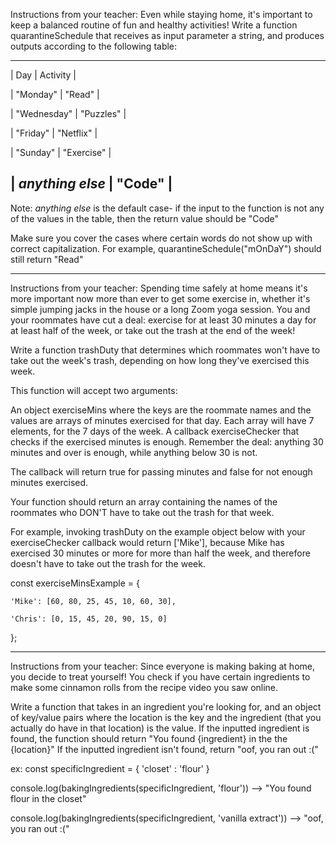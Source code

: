 Instructions from your teacher:
Even while staying home, it's important to keep a balanced routine of fun and healthy activities! Write a function quarantineSchedule that receives as input parameter a string, and produces outputs according to the following table:
_______________________________

| Day                  | Activity              |

| "Monday"             | "Read"                |

| "Wednesday"          | "Puzzles"            |

| "Friday"             | "Netflix"             |

| "Sunday"             | "Exercise"          |

| *anything else*     | "Code"               |
----------------------------------------------

Note: *anything else* is the default case- if the input to the function is not any of the values in the table, then the return value should be "Code"

Make sure you cover the cases where certain words do not show up with correct capitalization. For example, quarantineSchedule("mOnDaY") should still return "Read"


-----------------------------------------

Instructions from your teacher:
Spending time safely at home means it's more important now more than ever to get some exercise in, whether it's simple jumping jacks in the house or a long Zoom yoga session. You and your roommates have cut a deal: exercise for at least 30 minutes a day for at least half of the week, or take out the trash at the end of the week!

Write a function trashDuty that determines which roommates won't have to take out the week's trash, depending on how long they've exercised this week.

This function will accept two arguments:

An object exerciseMins where the keys are the roommate names and the values are arrays of minutes exercised for that day. Each array will have 7 elements, for the 7 days of the week.
A callback exerciseChecker that checks if the exercised minutes is enough. Remember the deal: anything 30 minutes and over is enough, while anything below 30 is not.

The callback will return true for passing minutes and false for not enough minutes exercised.

Your function should return an array containing the names of the roommates who DON'T have to take out the trash for that week.

For example, invoking trashDuty on the example object below with your exerciseChecker callback would return ['Mike'], because Mike has exercised 30 minutes or more for more than half the week, 
and therefore doesn't have to take out the trash for the week.

const exerciseMinsExample = {

    'Mike': [60, 80, 25, 45, 10, 60, 30],

    'Chris': [0, 15, 45, 20, 90, 15, 0]

};

------------------------
Instructions from your teacher:
Since everyone is making baking at home, you decide to treat yourself! You check if you have certain ingredients to make some cinnamon rolls from the recipe video you saw online. 

Write a function that takes in an ingredient you're looking for, and an object of key/value 
pairs where the location is the key and the ingredient (that you actually do have in that location) is the value. 
If the inputted ingredient is found, the function should return "You found {ingredient} in the the {location}" 
If the inputted ingredient isn't found, return "oof, you ran out :(" 

ex: 
const specificIngredient = { 'closet' : 'flour' } 

console.log(bakingIngredients(specificIngredient, 'flour')) 
--> "You found flour in the closet" 

console.log(bakingIngredients(specificIngredient, 'vanilla extract')) --> 
"oof, you ran out :("